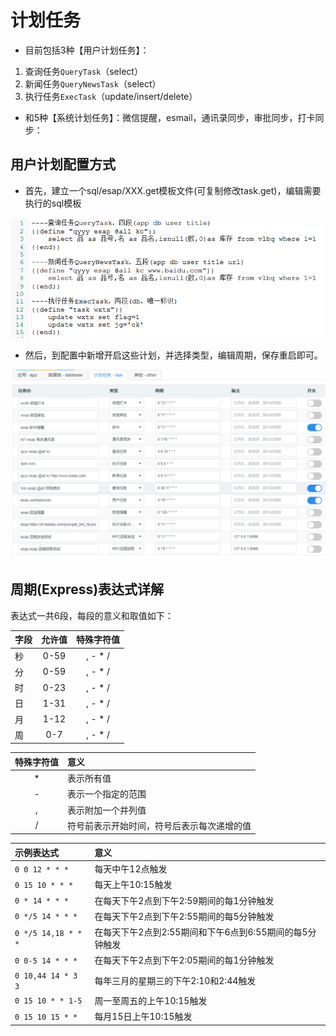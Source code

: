 # 计划任务
* 目前包括3种【用户计划任务】：

 1. 查询任务`QueryTask`（select）
 2. 新闻任务`QueryNewsTask`（select）
 3. 执行任务`ExecTask`（update/insert/delete）

* 和5种【系统计划任务】：微信提醒，esmail，通讯录同步，审批同步，打卡同步：

## 用户计划配置方式
* 首先，建立一个sql/esap/XXX.get模板文件(可复制修改task.get)，编辑需要执行的sql模板

![](./img/task-1.png)

* 然后，到配置中新增开启这些计划，并选择类型，编辑周期，保存重启即可。

![](./img/task-2.png)

## 周期(Express)表达式详解
表达式一共6段，每段的意义和取值如下：

|字段|允许值|特殊字符值|
|:----|:--:|:--:|
|秒|0-59|, - * /|
|分|0-59|, - * /|
|时|0-23|, - * /|
|日|1-31|, - * /|
|月|1-12|, - * /|
|周|0-7|, - * /|

|特殊字符值|意义|
|:----:|:--|
|*   | 表示所有值|
|-   | 表示一个指定的范围|
|,   | 表示附加一个并列值|
|/   | 符号前表示开始时间，符号后表示每次递增的值|

|示例表达式|意义|
|:----|:--|
|`0 0 12 * * *` |   每天中午12点触发|
|`0 15 10 * * *` |   每天上午10:15触发|
|`0 * 14 * * *` |   在每天下午2点到下午2:59期间的每1分钟触发|
|`0 */5 14 * * *` |   在每天下午2点到下午2:55期间的每5分钟触发|
|`0 */5 14,18 * * *` |   在每天下午2点到2:55期间和下午6点到6:55期间的每5分钟触发|
|`0 0-5 14 * * *` |   在每天下午2点到下午2:05期间的每1分钟触发|
|`0 10,44 14 * 3 3` |   每年三月的星期三的下午2:10和2:44触发|
|`0 15 10 * * 1-5` |   周一至周五的上午10:15触发|
|`0 15 10 15 * *` |   每月15日上午10:15触发|
